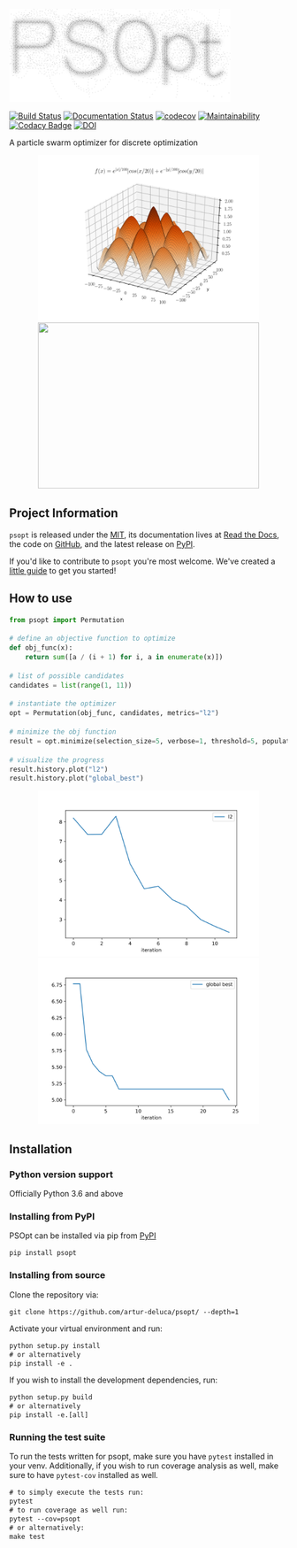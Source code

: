 <p><img width=400 src="/docs/images/psopt.svg"></p>

[![Build Status](https://travis-ci.com/artur-deluca/psopt.svg?branch=master)](https://travis-ci.com/artur-deluca/psopt)
[![Documentation Status](https://readthedocs.org/projects/psopt/badge/?version=latest)](https://psopt.readthedocs.io/en/latest/?badge=latest)
[![codecov](https://codecov.io/gh/artur-deluca/psopt/branch/master/graph/badge.svg)](https://codecov.io/gh/artur-deluca/psopt)
[![Maintainability](https://api.codeclimate.com/v1/badges/e969d457f95dca89cb31/maintainability)](https://codeclimate.com/github/artur-deluca/psopt/maintainability)
[![Codacy Badge](https://api.codacy.com/project/badge/Grade/71b0d894f71f4c7c9f14409d14b11856)](https://www.codacy.com/app/artur-deluca/psopt?utm_source=github.com&amp;utm_medium=referral&amp;utm_content=artur-deluca/psopt&amp;utm_campaign=Badge_Grade)
[![DOI](https://zenodo.org/badge/176614089.svg)](https://zenodo.org/badge/latestdoi/176614089)

A particle swarm optimizer for discrete optimization

<p align="center">
  <img width="400" height="300" src="/docs/images/obj_fn.svg">
  <img width="400" height="300" src="/docs/images/pso_performance.gif">
</p>


## Project Information

`psopt` is released under the [MIT](https://choosealicense.com/licenses/mit/),
its documentation lives at [Read the Docs](https://psopt.readthedocs.io/en/latest/),
the code on [GitHub](https://github.com/artur-deluca/psopt),
and the latest release on [PyPI](https://pypi.org/project/psopt/).

If you'd like to contribute to `psopt` you're most welcome. We've created a [little guide](CONTRIBUTING.md) to get you started!

## How to use
```python
from psopt import Permutation

# define an objective function to optimize
def obj_func(x):
    return sum([a / (i + 1) for i, a in enumerate(x)])

# list of possible candidates
candidates = list(range(1, 11))

# instantiate the optimizer
opt = Permutation(obj_func, candidates, metrics="l2")

# minimize the obj function
result = opt.minimize(selection_size=5, verbose=1, threshold=5, population=20)

# visualize the progress
result.history.plot("l2")
result.history.plot("global_best")
```

<p align="center">
  <img width="400" height="300" src="/docs/images/l2.svg">
  <img width="400" height="300" src="/docs/images/global_best.svg">
</p>

## Installation

### Python version support

Officially Python 3.6 and above

### Installing from PyPI

PSOpt can be installed via pip from [PyPI](https://pypi.org/project/psopt)

```console
pip install psopt
```

### Installing from source

Clone the repository via:

```console
git clone https://github.com/artur-deluca/psopt/ --depth=1
```

Activate your virtual environment and run:

```console
python setup.py install
# or alternatively
pip install -e .
```

If you wish to install the development dependencies, run:

```console
python setup.py build
# or alternatively
pip install -e.[all]
```

### Running the test suite

To run the tests written for psopt, make sure you have `pytest` installed in your venv. 
Additionally, if you wish to run coverage analysis as well, make sure to have `pytest-cov` installed as well.

```console
# to simply execute the tests run:
pytest
# to run coverage as well run:
pytest --cov=psopt
# or alternatively:
make test
```

